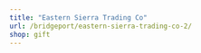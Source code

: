 ```yaml
---
title: "Eastern Sierra Trading Co"
url: /bridgeport/eastern-sierra-trading-co-2/
shop: gift
---
```

